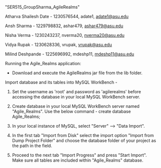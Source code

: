 "SER515_GroupSharma_AgileRealms"


Atharva Shailesh Date - 1230576544, adate1, adate1@asu.edu


Ansh Sharma - 1229798832, ashar479, ashar479@asu.edu


Nisha Verma - 1230243237, nverma20, nverma20@asu.edu


Vidya Rupak - 1230628336, vrupak, vrupak@asu.edu


Milind Deshpande - 1225696992, mdeshp11, mdeshp11@asu.edu


Running the Agile_Realms application:

- Download and execute the AgileRealms jar file from the lib folder.


Import database and its tables into MySQL WorkBench - 

1. Set the username as 'root' and password as 'agilerealms' before accessing the database in your local MySQL WorkBench server.
   
2. Create database in your local MySQL WorkBench server named "Agile_Realms".
   Use the below command -
   create database Agile_Realms;

3. In your local instance of MySQL, select "Server" --> "Data Import".

4. In the first tab "Import from Disk" select the import option "Import from Dump Project Folder" and choose the database folder of your project as the path in the field.

5. Proceed to the next tab "Import Progress" and press "Start Import". Make sure all tables are included within "Agile_Realms" database.
